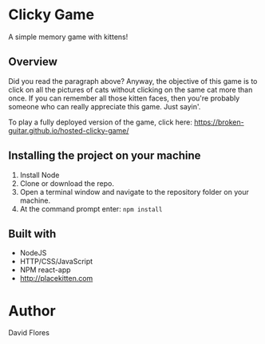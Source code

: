 

# Clicky Game

A simple memory game with kittens!

## Overview

Did you read the paragraph above? Anyway, the objective of this game is to click on all the pictures of cats without clicking on the same cat more than once. If you can remember all those kitten faces, then you're probably someone who can really appreciate this game. Just sayin'.

To play a fully deployed version of the game, click here: https://broken-guitar.github.io/hosted-clicky-game/

## Installing the project on your machine

1. Install Node 
2. Clone or download the repo.
3. Open a terminal window and navigate to the repository folder on your machine.
4. At the command prompt enter: `npm install`

## Built with
* NodeJS
* HTTP/CSS/JavaScript
* NPM react-app
* http://placekitten.com

# Author
David Flores

